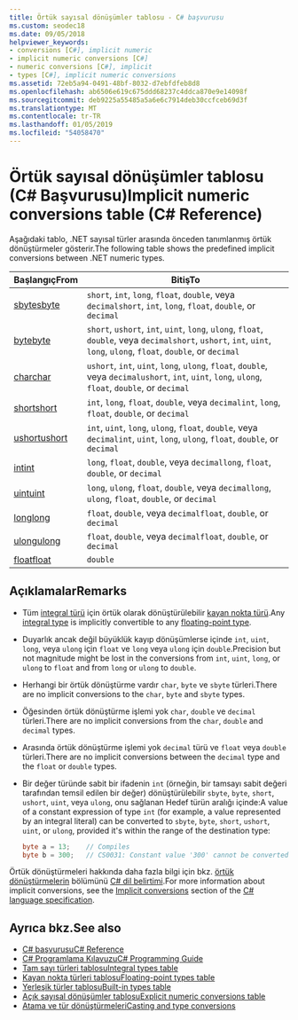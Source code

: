 ```yaml
---
title: Örtük sayısal dönüşümler tablosu - C# başvurusu
ms.custom: seodec18
ms.date: 09/05/2018
helpviewer_keywords:
- conversions [C#], implicit numeric
- implicit numeric conversions [C#]
- numeric conversions [C#], implicit
- types [C#], implicit numeric conversions
ms.assetid: 72eb5a94-0491-48bf-8032-d7ebfdfeb8d8
ms.openlocfilehash: ab6506e619c675ddd68237c4ddca870e9e14098f
ms.sourcegitcommit: deb9225a55485a5a6e6c7914deb30ccfceb69d3f
ms.translationtype: MT
ms.contentlocale: tr-TR
ms.lasthandoff: 01/05/2019
ms.locfileid: "54058470"
---
```

# <a name="implicit-numeric-conversions-table-c-reference"></a><span data-ttu-id="4a05b-102">Örtük sayısal dönüşümler tablosu (C# Başvurusu)</span><span class="sxs-lookup"><span data-stu-id="4a05b-102">Implicit numeric conversions table (C# Reference)</span></span>

<span data-ttu-id="4a05b-103">Aşağıdaki tablo, .NET sayısal türler arasında önceden tanımlanmış örtük dönüştürmeler gösterir.</span><span class="sxs-lookup"><span data-stu-id="4a05b-103">The following table shows the predefined implicit conversions between .NET numeric types.</span></span>
  
|<span data-ttu-id="4a05b-104">Başlangıç</span><span class="sxs-lookup"><span data-stu-id="4a05b-104">From</span></span>|<span data-ttu-id="4a05b-105">Bitiş</span><span class="sxs-lookup"><span data-stu-id="4a05b-105">To</span></span>|  
|----------|--------|  
|[<span data-ttu-id="4a05b-106">sbyte</span><span class="sxs-lookup"><span data-stu-id="4a05b-106">sbyte</span></span>](sbyte.md)|<span data-ttu-id="4a05b-107">`short`, `int`, `long`, `float`, `double`, veya `decimal`</span><span class="sxs-lookup"><span data-stu-id="4a05b-107">`short`, `int`, `long`, `float`, `double`, or `decimal`</span></span>|  
|[<span data-ttu-id="4a05b-108">byte</span><span class="sxs-lookup"><span data-stu-id="4a05b-108">byte</span></span>](byte.md)|<span data-ttu-id="4a05b-109">`short`, `ushort`, `int`, `uint`, `long`, `ulong`, `float`, `double`, veya `decimal`</span><span class="sxs-lookup"><span data-stu-id="4a05b-109">`short`, `ushort`, `int`, `uint`, `long`, `ulong`, `float`, `double`, or `decimal`</span></span>|  
|[<span data-ttu-id="4a05b-110">char</span><span class="sxs-lookup"><span data-stu-id="4a05b-110">char</span></span>](char.md)|<span data-ttu-id="4a05b-111">`ushort`, `int`, `uint`, `long`, `ulong`, `float`, `double`, veya `decimal`</span><span class="sxs-lookup"><span data-stu-id="4a05b-111">`ushort`, `int`, `uint`, `long`, `ulong`, `float`, `double`, or `decimal`</span></span>|  
|[<span data-ttu-id="4a05b-112">short</span><span class="sxs-lookup"><span data-stu-id="4a05b-112">short</span></span>](short.md)|<span data-ttu-id="4a05b-113">`int`, `long`, `float`, `double`, veya `decimal`</span><span class="sxs-lookup"><span data-stu-id="4a05b-113">`int`, `long`, `float`, `double`, or `decimal`</span></span>|  
|[<span data-ttu-id="4a05b-114">ushort</span><span class="sxs-lookup"><span data-stu-id="4a05b-114">ushort</span></span>](ushort.md)|<span data-ttu-id="4a05b-115">`int`, `uint`, `long`, `ulong`, `float`, `double`, veya `decimal`</span><span class="sxs-lookup"><span data-stu-id="4a05b-115">`int`, `uint`, `long`, `ulong`, `float`, `double`, or `decimal`</span></span>|  
|[<span data-ttu-id="4a05b-116">int</span><span class="sxs-lookup"><span data-stu-id="4a05b-116">int</span></span>](int.md)|<span data-ttu-id="4a05b-117">`long`, `float`, `double`, veya `decimal`</span><span class="sxs-lookup"><span data-stu-id="4a05b-117">`long`, `float`, `double`, or `decimal`</span></span>|  
|[<span data-ttu-id="4a05b-118">uint</span><span class="sxs-lookup"><span data-stu-id="4a05b-118">uint</span></span>](uint.md)|<span data-ttu-id="4a05b-119">`long`, `ulong`, `float`, `double`, veya `decimal`</span><span class="sxs-lookup"><span data-stu-id="4a05b-119">`long`, `ulong`, `float`, `double`, or `decimal`</span></span>|  
|[<span data-ttu-id="4a05b-120">long</span><span class="sxs-lookup"><span data-stu-id="4a05b-120">long</span></span>](long.md)|<span data-ttu-id="4a05b-121">`float`, `double`, veya `decimal`</span><span class="sxs-lookup"><span data-stu-id="4a05b-121">`float`, `double`, or `decimal`</span></span>|  
|[<span data-ttu-id="4a05b-122">ulong</span><span class="sxs-lookup"><span data-stu-id="4a05b-122">ulong</span></span>](ulong.md)|<span data-ttu-id="4a05b-123">`float`, `double`, veya `decimal`</span><span class="sxs-lookup"><span data-stu-id="4a05b-123">`float`, `double`, or `decimal`</span></span>|  
|[<span data-ttu-id="4a05b-124">float</span><span class="sxs-lookup"><span data-stu-id="4a05b-124">float</span></span>](float.md)|`double`|  
  
## <a name="remarks"></a><span data-ttu-id="4a05b-125">Açıklamalar</span><span class="sxs-lookup"><span data-stu-id="4a05b-125">Remarks</span></span>  

- <span data-ttu-id="4a05b-126">Tüm [integral türü](integral-types-table.md) için örtük olarak dönüştürülebilir [kayan nokta türü](floating-point-types-table.md).</span><span class="sxs-lookup"><span data-stu-id="4a05b-126">Any [integral type](integral-types-table.md) is implicitly convertible to any [floating-point type](floating-point-types-table.md).</span></span>

- <span data-ttu-id="4a05b-127">Duyarlık ancak değil büyüklük kayıp dönüşümlerse içinde `int`, `uint`, `long`, veya `ulong` için `float` ve `long` veya `ulong` için `double`.</span><span class="sxs-lookup"><span data-stu-id="4a05b-127">Precision but not magnitude might be lost in the conversions from `int`, `uint`, `long`, or `ulong` to `float` and from `long` or `ulong` to `double`.</span></span>  
  
- <span data-ttu-id="4a05b-128">Herhangi bir örtük dönüştürme vardır `char`, `byte` ve `sbyte` türleri.</span><span class="sxs-lookup"><span data-stu-id="4a05b-128">There are no implicit conversions to the `char`, `byte` and `sbyte` types.</span></span>  

- <span data-ttu-id="4a05b-129">Öğesinden örtük dönüştürme işlemi yok `char`, `double` ve `decimal` türleri.</span><span class="sxs-lookup"><span data-stu-id="4a05b-129">There are no implicit conversions from the `char`, `double` and `decimal` types.</span></span>
  
- <span data-ttu-id="4a05b-130">Arasında örtük dönüştürme işlemi yok `decimal` türü ve `float` veya `double` türleri.</span><span class="sxs-lookup"><span data-stu-id="4a05b-130">There are no implicit conversions between the `decimal` type and the `float` or `double` types.</span></span>  
  
- <span data-ttu-id="4a05b-131">Bir değer türünde sabit bir ifadenin `int` (örneğin, bir tamsayı sabit değeri tarafından temsil edilen bir değer) dönüştürülebilir `sbyte`, `byte`, `short`, `ushort`, `uint`, veya `ulong`, onu sağlanan Hedef türün aralığı içinde:</span><span class="sxs-lookup"><span data-stu-id="4a05b-131">A value of a constant expression of type `int` (for example, a value represented by an integral literal) can be converted to `sbyte`, `byte`, `short`, `ushort`, `uint`, or `ulong`, provided it's within the range of the destination type:</span></span>

  ```csharp
  byte a = 13;    // Compiles
  byte b = 300;   // CS0031: Constant value '300' cannot be converted to a 'byte'
  ```

<span data-ttu-id="4a05b-132">Örtük dönüştürmeleri hakkında daha fazla bilgi için bkz. [örtük dönüştürmelerin](~/_csharplang/spec/conversions.md#implicit-conversions) bölümünü [C# dil belirtimi](../language-specification/index.md).</span><span class="sxs-lookup"><span data-stu-id="4a05b-132">For more information about implicit conversions, see the [Implicit conversions](~/_csharplang/spec/conversions.md#implicit-conversions) section of the [C# language specification](../language-specification/index.md).</span></span>
  
## <a name="see-also"></a><span data-ttu-id="4a05b-133">Ayrıca bkz.</span><span class="sxs-lookup"><span data-stu-id="4a05b-133">See also</span></span>

- [<span data-ttu-id="4a05b-134">C# başvurusu</span><span class="sxs-lookup"><span data-stu-id="4a05b-134">C# Reference</span></span>](../index.md)
- [<span data-ttu-id="4a05b-135">C# Programlama Kılavuzu</span><span class="sxs-lookup"><span data-stu-id="4a05b-135">C# Programming Guide</span></span>](../../programming-guide/index.md)
- [<span data-ttu-id="4a05b-136">Tam sayı türleri tablosu</span><span class="sxs-lookup"><span data-stu-id="4a05b-136">Integral types table</span></span>](integral-types-table.md)
- [<span data-ttu-id="4a05b-137">Kayan nokta türleri tablosu</span><span class="sxs-lookup"><span data-stu-id="4a05b-137">Floating-point types table</span></span>](floating-point-types-table.md)
- [<span data-ttu-id="4a05b-138">Yerleşik türler tablosu</span><span class="sxs-lookup"><span data-stu-id="4a05b-138">Built-in types table</span></span>](built-in-types-table.md)
- [<span data-ttu-id="4a05b-139">Açık sayısal dönüşümler tablosu</span><span class="sxs-lookup"><span data-stu-id="4a05b-139">Explicit numeric conversions table</span></span>](explicit-numeric-conversions-table.md)
- [<span data-ttu-id="4a05b-140">Atama ve tür dönüştürmeleri</span><span class="sxs-lookup"><span data-stu-id="4a05b-140">Casting and type conversions</span></span>](../../programming-guide/types/casting-and-type-conversions.md)
